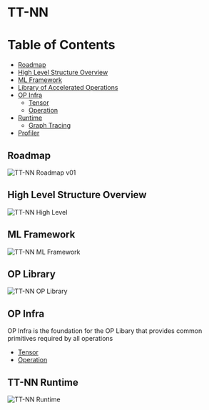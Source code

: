 # TT-NN

Table of Contents
=================
- [Roadmap](#roadmap)
- [High Level Structure Overview](#high-level-structure-overview)
- [ML Framework](#ml-framework)
- [Library of Accelerated Operations](#op-library)
- [OP Infra](#op-infra)
  - [Tensor](https://docs.tenstorrent.com/tt-metal/latest/ttnn/ttnn/tensor.html)
  - [Operation](https://docs.tenstorrent.com/tt-metal/latest/ttnn/ttnn/adding_new_ttnn_operation.html)
- [Runtime](#tt-nn-runtime)
  - [Graph Tracing](https://github.com/tenstorrent/tt-metal/blob/main/tech_reports/ttnn/graph-tracing.md)
- [Profiler](https://docs.tenstorrent.com/ttnn/latest/ttnn/profiling_ttnn_operations.html)


## Roadmap
![TT-NN Roadmap v01](https://github.com/user-attachments/assets/a091f4d6-77a3-445d-81b5-946de181bfd9)

## High Level Structure Overview
![TT-NN High Level](https://github.com/user-attachments/assets/15d37bea-ac60-45e2-ac76-02d840253555)

## ML Framework
![TT-NN ML Framework](https://github.com/user-attachments/assets/aeb104df-4426-49f1-a3c8-8c070f32bdfe)

## OP Library
![TT-NN OP Library](https://github.com/user-attachments/assets/acc5645b-d90a-4793-ae54-9ad825504fed)

## OP Infra
OP Infra is the foundation for the OP Libary that provides common primitives required by all operations
  - [Tensor](https://docs.tenstorrent.com/ttnn/latest/ttnn/tensor.html)
  - [Operation](https://docs.tenstorrent.com/ttnn/latest/ttnn/adding_new_ttnn_operation.html)

## TT-NN Runtime
![TT-NN Runtime](https://github.com/user-attachments/assets/0794b7c2-82b6-49aa-9117-9aee8b1c1ecd)
